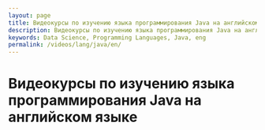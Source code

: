 ```yaml
---
layout: page
title: Видеокурсы по изучению языка программирования Java на английском языке
description: Видеокурсы по изучению языка программирования Java на английском языке
keywords: Data Science, Programming Languages, Java, eng
permalink: /videos/lang/java/en/
---
```


# Видеокурсы по изучению языка программирования Java на английском языке
